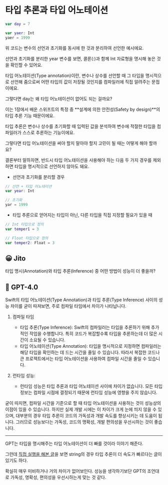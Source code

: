 # 타입 추론과 타입 어노테이션

```swift
var day = 7

var yaer: Int
yaer = 1999
```

위 코드는 변수의 선언과 초기화를 동시에 한 것과 분리하여 선언한 예시에요.

선언과 초기화를 분리한 year 변수를 보면, 콜론(:)과 함께 Int 자료형을 명시해 놓은 것을 확인할 수 있어요.

타입 어노테이션(Type annotation)이란, 변수나 상수를 선언할 때 그 타입을 명시적으로 선언해 줌으로써 어떤 타입의 값이 저장될 것인지를 컴파일러에 직접 알려주는 문접이에요.

그렇다면 day는 왜 타입 어노테이션이 없어도 되는 걸까요?

이는 1장에서 배운 스위프트의 특정 중 **설계에 의한 안전성(Safety by design)**의 타입 추론 기능 때문이에요.

타입 추론은 변수나 상수를 초기화할 때 입력된 값을 분석하여 변수에 적절한 타입을 컴파일러가 스스로 추론하는 기능이에요.

그렇다면 타입 어노테이션을 써야 할지 말아야 할지 고민이 될 때는 어떻게 해야 할까요?

결론부터 말하자면, 반드시 타입 어노테이션을 사용해야 하는 다음 두 가지 경우를 제외하면 타입을 명시적으로 선언하지 않아도 돼요.

- 선언과 초기화를 분리할 경우

```swift
// 선언 + 타입 어노테이션
var year: Int

// 초기화
yar = 1999
```

- 타입 추론으로 얻어지는 타입이 아닌, 다른 타입을 직접 지정할 필요가 있을 때

```swift
// Int 타입으로 정의
var temper1 = 3

// Float 타입으로 정의
var temper2: Float = 3
```

## 😀 Jito

타입 명시(Annotation)와 타입 추론(Inference) 중 어떤 방법이 성능이 더 좋을까?

## 🤖 GPT-4.0

Swift의 타입 어노테이션(Type Annotation)과 타입 추론(Type Inference) 사이의 성능 차이를 굳이 따져보면, 주로 컴파일 타임에서 차이가 나타납니다.

1. 컴파일 타임

   - 타입 추론(Type Inference): Swift의 컴파일러는 타입을 추론하기 위해 추가적인 작업을 수행합니다. 특히 코드가 복잡할수록 타입을 추론하는데 더 많은 시간이 소요될 수 있습니다.
   - 타입 어노테이션(Type Annotation): 타입을 명시적으로 지정하면 컴파일러는 해당 타입을 확인하는 데 드는 시간을 줄일 수 있습니다. 따라서 복잡한 코드나 큰 프로젝트에서는 타입 어노테이션을 사용하여 컴파일 시간을 줄일 수 있습니다.

2. 런타임 성능:
   - 런타임 성능은 타입 추론과 타입 어노테이션 사이에 차이가 없습니다. 모든 타입 정보는 컴파일 시점에 결정되기 때문에 런타임 성능에 영향을 주지 않습니다.

굳이 따지면, 컴파일 시간을 기준으로 할 때 타입 어노테이션을 사용하는 것이 성능상의 이점이 있을 수 있습니다. 하지만 실제 개발 시에는 이 차이가 크게 눈에 띄지 않을 수 있으며, 대부분의 경우 타입 추론이 코드의 가독성과 개발 속도를 향상시키는 데 도움이 됩니다. 그러므로 성능보다는 가독성, 코드의 명확성, 개발 편의성을 우선시하는 것이 좋습니다.

---

GPT는 타입을 명시해주는 타입 어노테이션이 더 빠를 것이라 이야기 해준다.

그런데 [직접 실행을 해본 글](https://forums.swift.org/t/regarding-swift-type-inference-compile-time-performance/49748)을 보면 string의 경우 타입 추론이 더 속도가 빠르다는 글이 있기도 하다.

확실히 매우 미비하거나 거의 차이가 없어보인다. 성능을 생각하기보단 GPT의 조언대로 가독성, 명확성, 편의성을 우선시하는게 맞는 것 같다.

